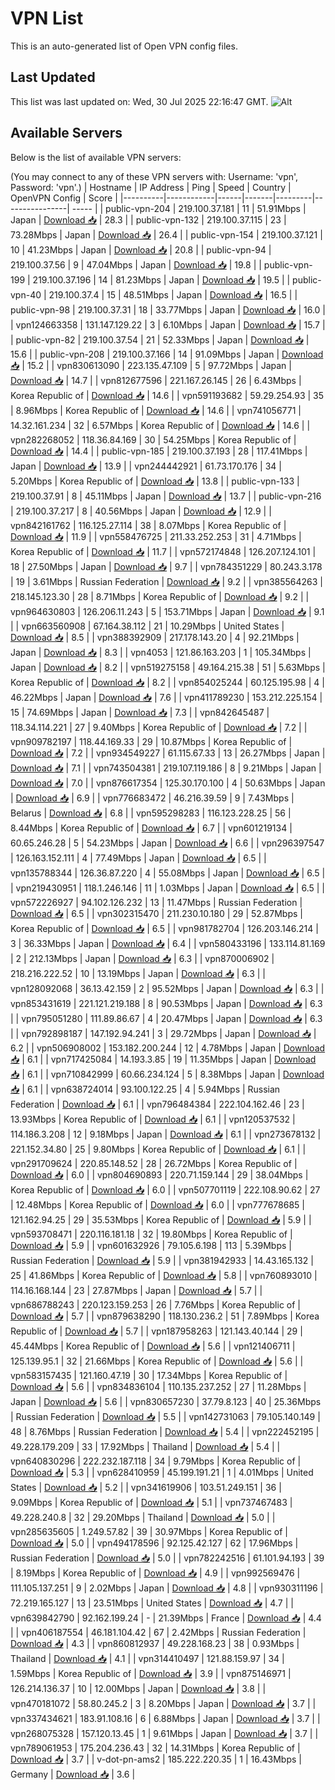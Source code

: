 # VPN List

This is an auto-generated list of Open VPN config files.

## Last Updated

This list was last updated on: Wed, 30 Jul 2025 22:16:47 GMT.
![Alt](https://repobeats.axiom.co/api/embed/186b98318ef1479477931607c1ad7d823f12451f.svg "Repobeats analytics image")

## Available Servers

Below is the list of available VPN servers:

(You may connect to any of these VPN servers with: Username: 'vpn', Password: 'vpn'.)
| Hostname | IP Address | Ping | Speed | Country | OpenVPN Config | Score |
|----------|------------|------|-------|---------|----------------| ----- |
| public-vpn-204 | 219.100.37.181 | 11 | 51.91Mbps | Japan | [Download 📥](./configs/server_0_JP.ovpn) | 28.3 |
| public-vpn-132 | 219.100.37.115 | 23 | 73.28Mbps | Japan | [Download 📥](./configs/server_1_JP.ovpn) | 26.4 |
| public-vpn-154 | 219.100.37.121 | 10 | 41.23Mbps | Japan | [Download 📥](./configs/server_2_JP.ovpn) | 20.8 |
| public-vpn-94 | 219.100.37.56 | 9 | 47.04Mbps | Japan | [Download 📥](./configs/server_3_JP.ovpn) | 19.8 |
| public-vpn-199 | 219.100.37.196 | 14 | 81.23Mbps | Japan | [Download 📥](./configs/server_4_JP.ovpn) | 19.5 |
| public-vpn-40 | 219.100.37.4 | 15 | 48.51Mbps | Japan | [Download 📥](./configs/server_5_JP.ovpn) | 16.5 |
| public-vpn-98 | 219.100.37.31 | 18 | 33.77Mbps | Japan | [Download 📥](./configs/server_6_JP.ovpn) | 16.0 |
| vpn124663358 | 131.147.129.22 | 3 | 6.10Mbps | Japan | [Download 📥](./configs/server_7_JP.ovpn) | 15.7 |
| public-vpn-82 | 219.100.37.54 | 21 | 52.33Mbps | Japan | [Download 📥](./configs/server_8_JP.ovpn) | 15.6 |
| public-vpn-208 | 219.100.37.166 | 14 | 91.09Mbps | Japan | [Download 📥](./configs/server_9_JP.ovpn) | 15.2 |
| vpn830613090 | 223.135.47.109 | 5 | 97.72Mbps | Japan | [Download 📥](./configs/server_10_JP.ovpn) | 14.7 |
| vpn812677596 | 221.167.26.145 | 26 | 6.43Mbps | Korea Republic of | [Download 📥](./configs/server_11_KR.ovpn) | 14.6 |
| vpn591193682 | 59.29.254.93 | 35 | 8.96Mbps | Korea Republic of | [Download 📥](./configs/server_12_KR.ovpn) | 14.6 |
| vpn741056771 | 14.32.161.234 | 32 | 6.57Mbps | Korea Republic of | [Download 📥](./configs/server_13_KR.ovpn) | 14.6 |
| vpn282268052 | 118.36.84.169 | 30 | 54.25Mbps | Korea Republic of | [Download 📥](./configs/server_14_KR.ovpn) | 14.4 |
| public-vpn-185 | 219.100.37.193 | 28 | 117.41Mbps | Japan | [Download 📥](./configs/server_15_JP.ovpn) | 13.9 |
| vpn244442921 | 61.73.170.176 | 34 | 5.20Mbps | Korea Republic of | [Download 📥](./configs/server_16_KR.ovpn) | 13.8 |
| public-vpn-133 | 219.100.37.91 | 8 | 45.11Mbps | Japan | [Download 📥](./configs/server_17_JP.ovpn) | 13.7 |
| public-vpn-216 | 219.100.37.217 | 8 | 40.56Mbps | Japan | [Download 📥](./configs/server_18_JP.ovpn) | 12.9 |
| vpn842161762 | 116.125.27.114 | 38 | 8.07Mbps | Korea Republic of | [Download 📥](./configs/server_19_KR.ovpn) | 11.9 |
| vpn558476725 | 211.33.252.253 | 31 | 4.71Mbps | Korea Republic of | [Download 📥](./configs/server_20_KR.ovpn) | 11.7 |
| vpn572174848 | 126.207.124.101 | 18 | 27.50Mbps | Japan | [Download 📥](./configs/server_21_JP.ovpn) | 9.7 |
| vpn784351229 | 80.243.3.178 | 19 | 3.61Mbps | Russian Federation | [Download 📥](./configs/server_22_RU.ovpn) | 9.2 |
| vpn385564263 | 218.145.123.30 | 28 | 8.71Mbps | Korea Republic of | [Download 📥](./configs/server_23_KR.ovpn) | 9.2 |
| vpn964630803 | 126.206.11.243 | 5 | 153.71Mbps | Japan | [Download 📥](./configs/server_24_JP.ovpn) | 9.1 |
| vpn663560908 | 67.164.38.112 | 21 | 10.29Mbps | United States | [Download 📥](./configs/server_25_US.ovpn) | 8.5 |
| vpn388392909 | 217.178.143.20 | 4 | 92.21Mbps | Japan | [Download 📥](./configs/server_26_JP.ovpn) | 8.3 |
| vpn4053 | 121.86.163.203 | 1 | 105.34Mbps | Japan | [Download 📥](./configs/server_27_JP.ovpn) | 8.2 |
| vpn519275158 | 49.164.215.38 | 51 | 5.63Mbps | Korea Republic of | [Download 📥](./configs/server_28_KR.ovpn) | 8.2 |
| vpn854025244 | 60.125.195.98 | 4 | 46.22Mbps | Japan | [Download 📥](./configs/server_29_JP.ovpn) | 7.6 |
| vpn411789230 | 153.212.225.154 | 15 | 74.69Mbps | Japan | [Download 📥](./configs/server_30_JP.ovpn) | 7.3 |
| vpn842645487 | 118.34.114.221 | 27 | 9.40Mbps | Korea Republic of | [Download 📥](./configs/server_31_KR.ovpn) | 7.2 |
| vpn909782197 | 118.44.169.33 | 29 | 10.87Mbps | Korea Republic of | [Download 📥](./configs/server_32_KR.ovpn) | 7.2 |
| vpn934549227 | 61.115.67.33 | 13 | 26.27Mbps | Japan | [Download 📥](./configs/server_33_JP.ovpn) | 7.1 |
| vpn743504381 | 219.107.119.186 | 8 | 9.21Mbps | Japan | [Download 📥](./configs/server_34_JP.ovpn) | 7.0 |
| vpn876617354 | 125.30.170.100 | 4 | 50.63Mbps | Japan | [Download 📥](./configs/server_35_JP.ovpn) | 6.9 |
| vpn776683472 | 46.216.39.59 | 9 | 7.43Mbps | Belarus | [Download 📥](./configs/server_36_BY.ovpn) | 6.8 |
| vpn595298283 | 116.123.228.25 | 56 | 8.44Mbps | Korea Republic of | [Download 📥](./configs/server_37_KR.ovpn) | 6.7 |
| vpn601219134 | 60.65.246.28 | 5 | 54.23Mbps | Japan | [Download 📥](./configs/server_38_JP.ovpn) | 6.6 |
| vpn296397547 | 126.163.152.111 | 4 | 77.49Mbps | Japan | [Download 📥](./configs/server_39_JP.ovpn) | 6.5 |
| vpn135788344 | 126.36.87.220 | 4 | 55.08Mbps | Japan | [Download 📥](./configs/server_40_JP.ovpn) | 6.5 |
| vpn219430951 | 118.1.246.146 | 11 | 1.03Mbps | Japan | [Download 📥](./configs/server_41_JP.ovpn) | 6.5 |
| vpn572226927 | 94.102.126.232 | 13 | 11.47Mbps | Russian Federation | [Download 📥](./configs/server_42_RU.ovpn) | 6.5 |
| vpn302315470 | 211.230.10.180 | 29 | 52.87Mbps | Korea Republic of | [Download 📥](./configs/server_43_KR.ovpn) | 6.5 |
| vpn981782704 | 126.203.146.214 | 3 | 36.33Mbps | Japan | [Download 📥](./configs/server_44_JP.ovpn) | 6.4 |
| vpn580433196 | 133.114.81.169 | 2 | 212.13Mbps | Japan | [Download 📥](./configs/server_45_JP.ovpn) | 6.3 |
| vpn870006902 | 218.216.222.52 | 10 | 13.19Mbps | Japan | [Download 📥](./configs/server_46_JP.ovpn) | 6.3 |
| vpn128092068 | 36.13.42.159 | 2 | 95.52Mbps | Japan | [Download 📥](./configs/server_47_JP.ovpn) | 6.3 |
| vpn853431619 | 221.121.219.188 | 8 | 90.53Mbps | Japan | [Download 📥](./configs/server_48_JP.ovpn) | 6.3 |
| vpn795051280 | 111.89.86.67 | 4 | 20.47Mbps | Japan | [Download 📥](./configs/server_49_JP.ovpn) | 6.3 |
| vpn792898187 | 147.192.94.241 | 3 | 29.72Mbps | Japan | [Download 📥](./configs/server_50_JP.ovpn) | 6.2 |
| vpn506908002 | 153.182.200.244 | 12 | 4.78Mbps | Japan | [Download 📥](./configs/server_51_JP.ovpn) | 6.1 |
| vpn717425084 | 14.193.3.85 | 19 | 11.35Mbps | Japan | [Download 📥](./configs/server_52_JP.ovpn) | 6.1 |
| vpn710842999 | 60.66.234.124 | 5 | 8.38Mbps | Japan | [Download 📥](./configs/server_53_JP.ovpn) | 6.1 |
| vpn638724014 | 93.100.122.25 | 4 | 5.94Mbps | Russian Federation | [Download 📥](./configs/server_54_RU.ovpn) | 6.1 |
| vpn796484384 | 222.104.162.46 | 23 | 13.93Mbps | Korea Republic of | [Download 📥](./configs/server_55_KR.ovpn) | 6.1 |
| vpn120537532 | 114.186.3.208 | 12 | 9.18Mbps | Japan | [Download 📥](./configs/server_56_JP.ovpn) | 6.1 |
| vpn273678132 | 221.152.34.80 | 25 | 9.80Mbps | Korea Republic of | [Download 📥](./configs/server_57_KR.ovpn) | 6.1 |
| vpn291709624 | 220.85.148.52 | 28 | 26.72Mbps | Korea Republic of | [Download 📥](./configs/server_58_KR.ovpn) | 6.0 |
| vpn804690893 | 220.71.159.144 | 29 | 38.04Mbps | Korea Republic of | [Download 📥](./configs/server_59_KR.ovpn) | 6.0 |
| vpn507701119 | 222.108.90.62 | 27 | 12.48Mbps | Korea Republic of | [Download 📥](./configs/server_60_KR.ovpn) | 6.0 |
| vpn777678685 | 121.162.94.25 | 29 | 35.53Mbps | Korea Republic of | [Download 📥](./configs/server_61_KR.ovpn) | 5.9 |
| vpn593708471 | 220.116.181.18 | 32 | 19.80Mbps | Korea Republic of | [Download 📥](./configs/server_62_KR.ovpn) | 5.9 |
| vpn601632926 | 79.105.6.198 | 113 | 5.39Mbps | Russian Federation | [Download 📥](./configs/server_63_RU.ovpn) | 5.9 |
| vpn381942933 | 14.43.165.132 | 25 | 41.86Mbps | Korea Republic of | [Download 📥](./configs/server_64_KR.ovpn) | 5.8 |
| vpn760893010 | 114.16.168.144 | 23 | 27.87Mbps | Japan | [Download 📥](./configs/server_65_JP.ovpn) | 5.7 |
| vpn686788243 | 220.123.159.253 | 26 | 7.76Mbps | Korea Republic of | [Download 📥](./configs/server_66_KR.ovpn) | 5.7 |
| vpn879638290 | 118.130.236.2 | 51 | 7.89Mbps | Korea Republic of | [Download 📥](./configs/server_67_KR.ovpn) | 5.7 |
| vpn187958263 | 121.143.40.144 | 29 | 45.44Mbps | Korea Republic of | [Download 📥](./configs/server_68_KR.ovpn) | 5.6 |
| vpn121406711 | 125.139.95.1 | 32 | 21.66Mbps | Korea Republic of | [Download 📥](./configs/server_69_KR.ovpn) | 5.6 |
| vpn583157435 | 121.160.47.19 | 30 | 17.34Mbps | Korea Republic of | [Download 📥](./configs/server_70_KR.ovpn) | 5.6 |
| vpn834836104 | 110.135.237.252 | 27 | 11.28Mbps | Japan | [Download 📥](./configs/server_71_JP.ovpn) | 5.6 |
| vpn830657230 | 37.79.8.123 | 40 | 25.36Mbps | Russian Federation | [Download 📥](./configs/server_72_RU.ovpn) | 5.5 |
| vpn142731063 | 79.105.140.149 | 48 | 8.76Mbps | Russian Federation | [Download 📥](./configs/server_73_RU.ovpn) | 5.4 |
| vpn222452195 | 49.228.179.209 | 33 | 17.92Mbps | Thailand | [Download 📥](./configs/server_74_TH.ovpn) | 5.4 |
| vpn640830296 | 222.232.187.118 | 34 | 9.79Mbps | Korea Republic of | [Download 📥](./configs/server_75_KR.ovpn) | 5.3 |
| vpn628410959 | 45.199.191.21 | 1 | 4.01Mbps | United States | [Download 📥](./configs/server_76_US.ovpn) | 5.2 |
| vpn341619906 | 103.51.249.151 | 36 | 9.09Mbps | Korea Republic of | [Download 📥](./configs/server_77_KR.ovpn) | 5.1 |
| vpn737467483 | 49.228.240.8 | 32 | 29.20Mbps | Thailand | [Download 📥](./configs/server_78_TH.ovpn) | 5.0 |
| vpn285635605 | 1.249.57.82 | 39 | 30.97Mbps | Korea Republic of | [Download 📥](./configs/server_79_KR.ovpn) | 5.0 |
| vpn494178596 | 92.125.42.127 | 62 | 17.96Mbps | Russian Federation | [Download 📥](./configs/server_80_RU.ovpn) | 5.0 |
| vpn782242516 | 61.101.94.193 | 39 | 8.19Mbps | Korea Republic of | [Download 📥](./configs/server_81_KR.ovpn) | 4.9 |
| vpn992569476 | 111.105.137.251 | 9 | 2.02Mbps | Japan | [Download 📥](./configs/server_82_JP.ovpn) | 4.8 |
| vpn930311196 | 72.219.165.127 | 13 | 23.51Mbps | United States | [Download 📥](./configs/server_83_US.ovpn) | 4.7 |
| vpn639842790 | 92.162.199.24 | - | 21.39Mbps | France | [Download 📥](./configs/server_84_FR.ovpn) | 4.4 |
| vpn406187554 | 46.181.104.42 | 67 | 2.42Mbps | Russian Federation | [Download 📥](./configs/server_85_RU.ovpn) | 4.3 |
| vpn860812937 | 49.228.168.23 | 38 | 0.93Mbps | Thailand | [Download 📥](./configs/server_86_TH.ovpn) | 4.1 |
| vpn314410497 | 121.88.159.97 | 34 | 1.59Mbps | Korea Republic of | [Download 📥](./configs/server_87_KR.ovpn) | 3.9 |
| vpn875146971 | 126.214.136.37 | 10 | 12.00Mbps | Japan | [Download 📥](./configs/server_88_JP.ovpn) | 3.8 |
| vpn470181072 | 58.80.245.2 | 3 | 8.20Mbps | Japan | [Download 📥](./configs/server_89_JP.ovpn) | 3.7 |
| vpn337434621 | 183.91.108.16 | 6 | 6.88Mbps | Japan | [Download 📥](./configs/server_90_JP.ovpn) | 3.7 |
| vpn268075328 | 157.120.13.45 | 1 | 9.61Mbps | Japan | [Download 📥](./configs/server_91_JP.ovpn) | 3.7 |
| vpn789061953 | 175.204.236.43 | 32 | 14.31Mbps | Korea Republic of | [Download 📥](./configs/server_92_KR.ovpn) | 3.7 |
| v-dot-pn-ams2 | 185.222.220.35 | 1 | 16.43Mbps | Germany | [Download 📥](./configs/server_93_DE.ovpn) | 3.6 |
